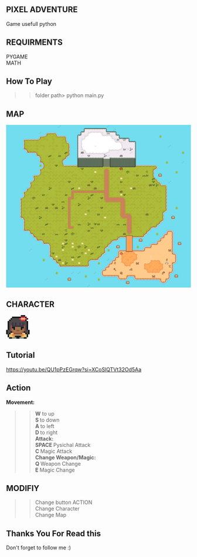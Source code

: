 ## PIXEL ADVENTURE
Game usefull python

## REQUIRMENTS
PYGAME<br>
MATH

## How To Play
>> folder path> python main.py

## MAP
![Alt text](https://github.com/JonathanZefanya/Game-Pixel-Adventure/blob/main/graphics/tilemap/ground.png)

## CHARACTER
![Alt text](https://github.com/JonathanZefanya/Game-Pixel-Adventure/blob/main/graphics/test/player.png)

## Tutorial
https://youtu.be/QU1pPzEGrqw?si=XCoSlQTVt32Od5Aa

## Action
<b> Movement: </b> <br>
>> <b>W</b> to up <br>
>> <b>S </b> to down <br>
>> <b> A </b> to left <br>
>> <b> D </b> to right <br>
<b> Attack: </b> <br>
>> <b> SPACE </b> Pysichal Attack <br>
>> <b> C </b> Magic Attack <br>
<b> Change Weapon/Magic: </b> <br>
>> <b> Q </b> Weapon Change <br>
>> <b> E </b> Magic Change <br>

## MODIFIY 
>> Change button ACTION <br>
>> Change Character <br>
>> Change Map <br>

## Thanks You For Read this
Don't forget to follow me :)